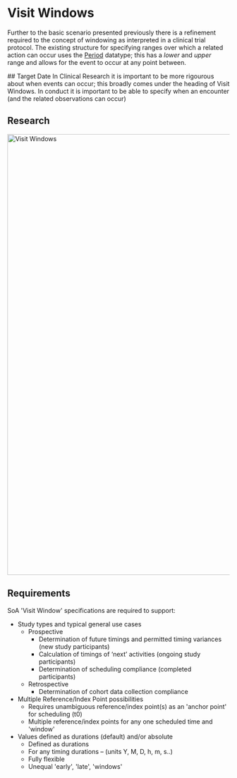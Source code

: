# Visit Windows

Further to the basic scenario presented previously there is a refinement required to the concept of windowing as interpreted in a clinical trial protocol.  The existing structure for specifying ranges over which a related action can occur uses the [Period](https://hl7.org/fhir/datatypes.html#Period) datatype; this has a _lower_ and _upper_ range and allows for the event to occur at any point between.

## Target Date
In Clinical Research it is important to be more rigourous about when events can occur; this broadly comes under the heading of Visit Windows.  In conduct it is important to be able to specify when an encounter (and the related observations can occur) 

## Research
<img src="visit-window-research.png" alt="Visit Windows" width="1000px" style="float:none; margin: 0px 0px 0px 0px;" />

## Requirements
SoA 'Visit Window' specifications are required to support: ​
* Study types and typical general use cases​
  * Prospective​
    * Determination of future timings and permitted timing variances (new study participants)​
    * Calculation of timings of ‘next’ activities (ongoing study participants)​
    * Determination of scheduling compliance (completed participants)​
  * Retrospective​
    * Determination of cohort data collection compliance​
* Multiple Reference/Index Point possibilities​
  * Requires unambiguous reference/index point(s) as an 'anchor point' for scheduling (t0)​
  * Multiple reference/index points for any one scheduled time and 'window'​
* Values defined as durations (default) and/or absolute
  * Defined as durations ​
  * For any timing durations – (units Y, M, D, h, m, s..)​
  * Fully flexible ​
  * Unequal 'early', 'late', 'windows'

​

​

​